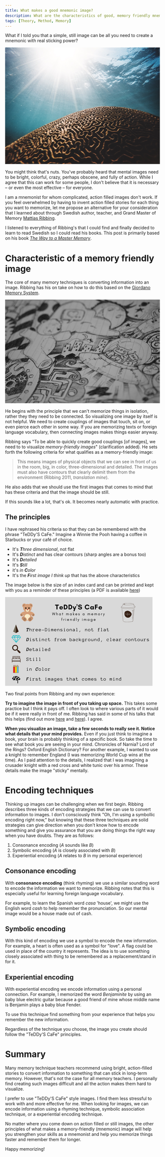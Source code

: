 ```yaml
---
title: What makes a good mnemonic image?
description: What are the characteristics of good, memory friendly mnemonic image
tags: [Theory, Method, Memory]
---
```


What if I told you that a simple, still image can be all you need to create a mnemonic with real sticking power? 

![](/assets/images/daniel-hjalmarsson-597537-unsplash.jpg)

You might think that's nuts. You've probably heard that mental images need to be bright, colorful, crazy, perhaps obscene, and fully of action. While I agree that this can work for some people, I don't believe that it is necessary &ndash; or even the most effective &ndash; for everyone.

I am a mnemonist for whom complicated, action filled images don't work. If you feel overwhelmed by having to invent action filled stories for each thing you want to memorize, let me propose an alternative for your consideration that I learned about through Swedish author, teacher, and Grand Master of Memory [Mattias Ribbing](http://www.grandmasterofmemory.com/).  

I listened to everything of Ribbing's that I could find and finally decided to learn to read Swedish so I could read his books. This post is primarily based on his book [*The Way to a Master Memory*](https://www.adlibris.com/se/bok/vagen-till-mastarminne-forandra-ditt-liv-med-kraftfull-minnestraning-9789172322646). 


# Characteristic of a memory friendly image

The core of many memory techniques is converting information into an image. Ribbing has his on take on how to do this based on the [Giordano Memory System](http://www.sevensigma.info/articles/4memory.html). 

![](/assets/images/art-close-up-comic-16516.jpg)

He begins with the principle that we can't memorize things in isolation, rather they they need to be connected. So visualizing one image by itself is not helpful. We need to create couplings of images that touch, sit on, or even pierce each other in some way. If you are memorizing texts or foreign language vocabulary, then connecting images makes things easier anyway.

Ribbing says "To be able to quickly create good couplings [of images], we need to to visualize *memory-friendly images*" (clarification added). He sets forth the following criteria for what qualifies as a memory-friendly image:

> This means images of physical objects that we can see in front of us in the room, big, in color, three-dimensional and detailed. The images must also have contours that clearly delimit them from the environment (Ribbing 2011, *translation mine*).

He also adds that we should use the first images that comes to mind that has these criteria and that the image should be still.

If this sounds like a lot, that's ok. It becomes nearly automatic with practice. 

## The principles

I have rephrased his criteria so that they can be remembered with the phrase "TeDDy'S CaFe." Imagine a Winnie the Pooh having a coffee in Starbucks or your café of choice.

* It's ***T**hree dimensional*, not flat
* It's ***D**istinct* and has clear contours (sharp angles are a bonus too)
* It's ***D**etailed*
* It's ***S**till*
* it's *in **C**olor*
* It's the ***F**irst image I think up* that has the above characteristics


The image below is the size of an index card and can be printed and kept with you as a reminder of these principles (a PDF is available [here](/assets/images/TeDDy_CaFe.pdf))

![](/assets/images/TeDDy_CaFe.png)


Two final points from Ribbing and my own experience:

**Try to imagine the image in front of you taking up space.** This takes some practice but I think it pays off. I often look to where various parts of it would be if it were really in front of me. Ribbing has said in some of his talks that this helps (find out more [here](https://www.youtube.com/watch?v=_CFtPOUx7Hk) and [here](https://www.youtube.com/watch?v=6e9PxI66tyI)). I agree. 

**When you visualize an image, take a few seconds to really see it. Notice what details that your mind provides.** Even if you just think to imagine a book, your brain is probably thinking of a specific book. So take the time to see what book you are seeing in your mind. Chronicles of Narnia? Lord of the Rings? Oxford English Dictionary? For another example, I wanted to use a knight to remember England (I was memorizing World Cup wins at the time). As I paid attention to the details, I realized that I was imagining a crusader knight with a red cross and white tunic over his armor. These details make the image "sticky" mentally.

# Encoding techniques

Thinking up images can be challenging when we first begin. Ribbing describes three kinds of encoding strategies that we can use to convert information to images. I don't consciously think "Oh, I'm using a symbollic encoding right now," but knowing that these three techniques are solid strategies can give direction when you don't know how to encode something and give you assurance that you are doing things the right way when you have doubts. They are as follows:

1. Consonance encoding (*A* sounds like *B*)
2. Symbolic encoding (*A* is closely associated with *B*)
3. Experiential encoding (*A* relates to *B* in my personal experience)

## Consonance encoding

With **consonance encoding** (think rhyming) we use a similar sounding word to encode the information we want to memorize. Ribbing notes that this is especially useful for learning foreign language vocabulary. 

For example, to learn the Spanish word *casa* 'house', we might use the English word *cash* to help remember the pronunciation. So our mental image would be a house made out of cash.  

## Symbolic encoding

With this kind of encoding we use a symbol to encode the new information. For example, a heart is often used as a symbol for "love". A flag could be used in place of the country it represents. The idea is to use something closely associated with thing to be remembered as a replacement/stand in for it. 

## Experiential encoding

With experiential encoding we encode information using a personal connection. For example, I memorized the word *Benjaminite* by using an baby blue electric guitar because a good friend of mine whose middle name is Benjamin plays a baby blue Fender.

To use this technique find something from your experience that helps you remember the new information. 

Regardless of the technique you choose, the image you create should follow the "TeDDy'S CaFe" principles.

# Summary

Many memory technique teachers recommend using bright, action-filled stories to convert information to something that can stick in long-term memory. However, that's not the case for all memory teachers. I personally find creating such images difficult and all the action makes them hard to visualize.  

I prefer to use "TeDDy'S CaFe" style images. I find them less stressful to work with and more effective for me. When looking for images, we can encode information using a rhyming technique, symbolic association technique, or a experiential encoding technique. 

No matter where you come down on action filled or still images, the other principles of what makes a memory-friendly (mnemonic) image will help you strengthen your skills as a mnemonist and help you memorize things faster and remember them for longer.

Happy memorizing!

